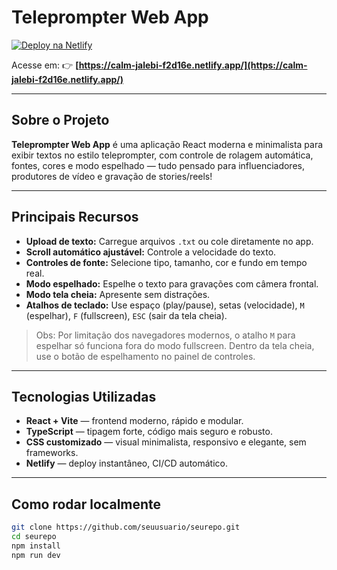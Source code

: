 # Teleprompter Web App

[![Deploy na Netlify](https://img.shields.io/netlify/9cf9e2dc-8795-4b85-a977-39368a5fd334?color=6E4555&label=Netlify&logo=netlify&style=flat-square)](https://calm-jalebi-f2d16e.netlify.app/)

Acesse em: 👉 **[https://calm-jalebi-f2d16e.netlify.app/](https://calm-jalebi-f2d16e.netlify.app/)**

---

## Sobre o Projeto

**Teleprompter Web App** é uma aplicação React moderna e minimalista para exibir textos no estilo teleprompter, com controle de rolagem automática, fontes, cores e modo espelhado — tudo pensado para influenciadores, produtores de vídeo e gravação de stories/reels!

---

## Principais Recursos

- **Upload de texto:** Carregue arquivos `.txt` ou cole diretamente no app.
- **Scroll automático ajustável:** Controle a velocidade do texto.
- **Controles de fonte:** Selecione tipo, tamanho, cor e fundo em tempo real.
- **Modo espelhado:** Espelhe o texto para gravações com câmera frontal.
- **Modo tela cheia:** Apresente sem distrações.
- **Atalhos de teclado:** Use espaço (play/pause), setas (velocidade), `M` (espelhar), `F` (fullscreen), `ESC` (sair da tela cheia).

> Obs: Por limitação dos navegadores modernos, o atalho `M` para espelhar só funciona fora do modo fullscreen. Dentro da tela cheia, use o botão de espelhamento no painel de controles.

---

## Tecnologias Utilizadas

- **React + Vite** — frontend moderno, rápido e modular.
- **TypeScript** — tipagem forte, código mais seguro e robusto.
- **CSS customizado** — visual minimalista, responsivo e elegante, sem frameworks.
- **Netlify** — deploy instantâneo, CI/CD automático.

---

## Como rodar localmente

```bash
git clone https://github.com/seuusuario/seurepo.git
cd seurepo
npm install
npm run dev
